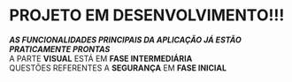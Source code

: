 # PROJETO EM DESENVOLVIMENTO!!!


***AS FUNCIONALIDADES PRINCIPAIS DA APLICAÇÃO JÁ ESTÃO PRATICAMENTE PRONTAS*** <br>
A PARTE **VISUAL** ESTÁ EM **FASE INTERMEDIÁRIA** <br>
QUESTÕES REFERENTES A **SEGURANÇA** EM **FASE INICIAL**
